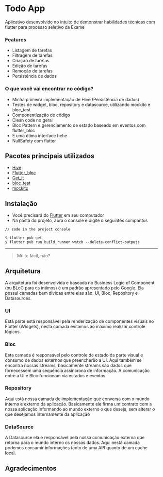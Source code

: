 # Todo App

Aplicativo desenvolvido no intuito de demonstrar habilidades técnicas com flutter para processo seletivo da Exame


### Features
* Listagem de tarefas
* Filtragem de tarefas
* Criação de tarefas
* Edição de tarefas
* Remoção de tarefas
* Persistência de dados


###  O que você vai encontrar no código?
* Minha primeira implementação de Hive (Persistência de dados)
* Testes de widget, bloc, repository e datasource, utilizando mockito e bloc_test
* Componentização de código
* Clean code no geral
* Bloc Pattern e gerenciamento de estado baseado em eventos com flutter_bloc
* E uma ótima interface hehe
* NullSafety com flutter

## Pacotes principais utilizados
* [Hive](https://pub.dev/packages/hive)
* [Flutter_bloc](https://pub.dev/packages/flutter_bloc)
* [Get_it](https://pub.dev/packages/get_it)
* [bloc_test](https://pub.dev/packages/bloc_test)
* [mockito](https://pub.dev/packages/mockito)

## Instalação

- Você precisará do [Flutter](https://flutter.dev/docs/get-started/install) em seu computador
- Na pasta do projeto, abra o console e digite o seguintes compantos

```shell
// code in the project console

$ flutter pub get
$ flutter pub run build_runner watch --delete-conflict-outputs
```

---

> Muito fácil, não?


## Arquitetura

A arquitetura foi desenvolvida e baseada no Business Logic of Component (ou BLoC para os íntimos) é um padrão apresentado pelo Google. Ela possui camadas bem dividas entre elas são: UI, Bloc, Repository e Datasources.

### UI
Está parte está responsável pela renderização de componentes visuais no Flutter (Widgets), nesta camada evitamos ao máximo realizar controle lógicos.

### Bloc
Esta camada é responsável pelo controle de estado da parte visual e consumo de dados externos que preencherão a UI. Aqui também se encontra nossas streams, basicamente streams são dados que fornecessem uma sequência assíncrona de informação. A comunicação entre a UI e Bloc funcionam via estados e eventos.

### Repository
Aqui está nossa camada de implementação que conversa com o mundo interno e externo da aplicação. Basicamente ele firma um contrato com a nossa aplicação informando ao mundo externo o que deseja, sem alterar o que desejamos internamente da aplicação

### DataSource
A Datasource ela é responsável pela nossa comunicação externa que retorna para o mundo interno os nossos dados. Aqui nestá camada podemos consumir informações tanto de uma API quanto de um cache local.

## Agradecimentos